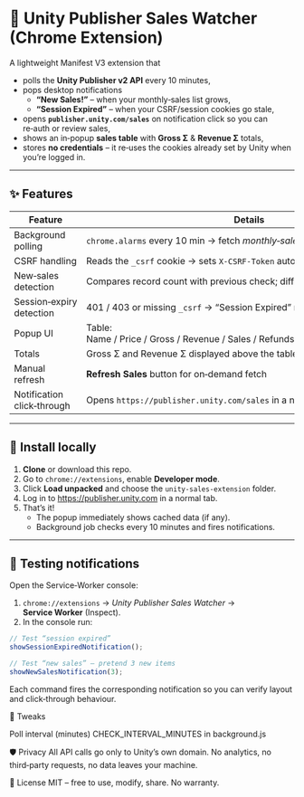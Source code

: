 # 🛒 Unity Publisher Sales Watcher (Chrome Extension)

A lightweight Manifest V3 extension that

* polls the **Unity Publisher v2 API** every 10 minutes,
* pops desktop notifications  
  * **“New Sales!”** – when your monthly‑sales list grows,  
  * **“Session Expired”** – when your CSRF/session cookies go stale,
* opens **`publisher.unity.com/sales`** on notification click so you can re‑auth or review sales,
* shows an in‑popup **sales table** with **Gross Σ** & **Revenue Σ** totals,
* stores **no credentials** – it re‑uses the cookies already set by Unity when you’re logged in.

---

## ✨ Features

| Feature                    | Details                                                                    |
|----------------------------|----------------------------------------------------------------------------|
| Background polling         | `chrome.alarms` every 10 min → fetch *monthly‑sales* for the current month |
| CSRF handling              | Reads the `_csrf` cookie → sets `X‑CSRF‑Token` automatically               |
| New‑sales detection        | Compares record count with previous check; diff ⇒ “New Sales” notification |
| Session‑expiry detection   | 401 / 403 or missing `_csrf` → “Session Expired” notification              |
| Popup UI                   | Table: Name / Price / Gross / Revenue / Sales / Refunds / Chargebacks / First / Last |
| Totals                     | Gross Σ and Revenue Σ displayed above the table                            |
| Manual refresh             | **Refresh Sales** button for on‑demand fetch                               |
| Notification click‑through | Opens `https://publisher.unity.com/sales` in a new tab                     |

---

## 🚀 Install locally

1. **Clone** or download this repo.  
2. Go to `chrome://extensions`, enable **Developer mode**.  
3. Click **Load unpacked** and choose the `unity-sales-extension` folder.  
4. Log in to <https://publisher.unity.com> in a normal tab.  
5. That’s it!  
   * The popup immediately shows cached data (if any).  
   * Background job checks every 10 minutes and fires notifications.

---

## 🧪 Testing notifications

Open the Service‑Worker console:

1. `chrome://extensions` → *Unity Publisher Sales Watcher* → **Service Worker** (Inspect).  
2. In the console run:

```js
// Test “session expired”
showSessionExpiredNotification();

// Test “new sales” – pretend 3 new items
showNewSalesNotification(3);
```
Each command fires the corresponding notification so you can verify layout and click‑through behaviour.

🔧 Tweaks

Poll interval (minutes)	CHECK_INTERVAL_MINUTES in background.js

🛡️ Privacy
All API calls go only to Unity’s own domain.
No analytics, no third‑party requests, no data leaves your machine.

📜 License
MIT – free to use, modify, share. No warranty.

